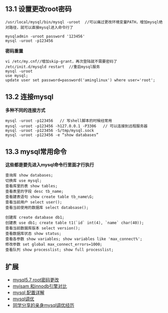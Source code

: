## 13.1 设置更改root密码

```
/usr/local/mysql/bin/mysql -uroot  //可以痛过更改环境变量PATH，增加mysql绝对路径，就可以直接mysql进入命令行了

mysqladmin -uroot password '123456'
mysql -uroot -p123456
```

**密码重置**

```
vi /etc/my.cnf//增加skip-grant，再次登陆就不需要密码了
/etc/init.d/mysqld restart  //重启mysql服务 
mysql -uroot
use mysql;
update user set password=password('aminglinux') where user='root';
```


## 13.2 连接mysql

**多种不同的连接方式**

```
mysql -uroot -p123456   // 写shell脚本的时候经常用
mysql -uroot -p123456 -h127.0.0.1 -P3306   // 可以连接到远程服务器
mysql -uroot -p123456 -S/tmp/mysql.sock   
mysql -uroot -p123456 -e “show databases”
```

## 13.3 mysql常用命令

**这些都是要先进入mysql命令行里面才行执行**

```
查询库 show databases;
切换库 use mysql;
查看库里的表 show tables;
查看表里的字段 desc tb_name;
查看建表语句 show create table tb_name\G;
查看当前用户 select user();
查看当前使用的数据库 select databsase();

创建库 create database db1;
创建表 use db1; create table t1(`id` int(4), `name` char(40));
查看当前数据库版本 select version();
查看数据库状态 show status;
查看各参数 show variables; show variables like 'max_connect%';
修改参数 set global max_connect_errors=1000;
查看队列 show processlist; show full processlist;
```

## 扩展 

* [mysql5.7 root密码更改](http://www.apelearn.com/bbs/thread-7289-1-1.html)   
* [myisam 和innodb引擎对比](http://www.pureweber.com/article/myisam-vs-innodb/)  
* [mysql 配置详解](http://blog.linuxeye.com/379.html) 
* [mysql调优](http://www.aminglinux.com/bbs/thread-5758-1-1.html) 
* [同学分享的亲身mysql调优经历](http://www.apelearn.com/bbs/thread-11281-1-1.html)  